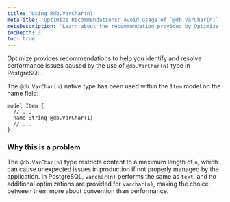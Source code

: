 ```yaml
---
title: 'Using @db.VarChar(n)'
metaTitle: 'Optimize Recommendations: Avoid usage of `@db.VarChar(n)`'
metaDescription: 'Learn about the recommendation provided by Optimize for using `@db.VarChar(n)` native type.'
tocDepth: 3
toc: true
---
```


Optimize provides recommendations to help you identify and resolve performance issues caused by the use of `@db.VarChar(n)` type in PostgreSQL.

The `@db.VarChar(n)` native type has been used within the `Item` model on the name field:

```prisma
model Item {
  // ...
  name String @db.VarChar(1)
  // ...
}
```

### Why this is a problem

The `@db.VarChar(n)` type restricts content to a maximum length of `n`, which can cause unexpected issues in production if not properly managed by the application. In PostgreSQL, `varchar(n)` performs the same as `text`, and no additional optimizations are provided for `varchar(n)`, making the choice between them more about convention than performance.
